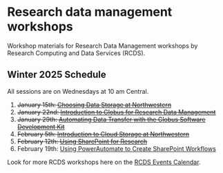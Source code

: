 # Research data management workshops
Workshop materials for Research Data Management workshops by Research Computing and Data Services (RCDS).

## Winter 2025 Schedule
All sessions are on Wednesdays at 10 am Central.
1. ~~January 15th: [Choosing Data Storage at Northwestern](https://planitpurple.northwestern.edu/event/622679)~~
2. ~~January 22nd: [Introduction to Globus for Research Data Management](https://planitpurple.northwestern.edu/event/622680)~~
3. ~~January 29th: [Automating Data Transfer with the Globus Software Development Kit](https://planitpurple.northwestern.edu/event/622671)~~
4. ~~February 5th: [Introduction to Cloud Storage at Northwestern](https://planitpurple.northwestern.edu/event/622677)~~
5. ~~February 12th: [Using SharePoint for Research](https://planitpurple.northwestern.edu/event/622683)~~
6. February 19th: [Using PowerAutomate to Create SharePoint Workflows](https://planitpurple.northwestern.edu/event/622686)
  
  
Look for more RCDS workshops here on the [RCDS Events Calendar](https://planitpurple.northwestern.edu/calendar/4661).
